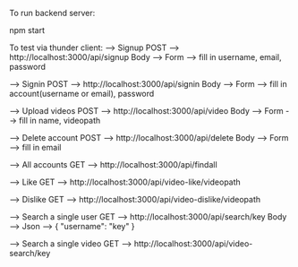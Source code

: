 To run backend server:

npm start

To test via thunder client:
--> Signup
POST --> http://localhost:3000/api/signup
Body --> Form --> fill in username, email, password

--> Signin
POST --> http://localhost:3000/api/signin
Body --> Form --> fill in account(username or email), password

--> Upload videos
POST --> http://localhost:3000/api/video
Body --> Form --> fill in name, videopath

--> Delete account
POST --> http://localhost:3000/api/delete
Body --> Form --> fill in email

--> All accounts
GET --> http://localhost:3000/api/findall

--> Like
GET --> http://localhost:3000/api/video-like/videopath

--> Dislike
GET --> http://localhost:3000/api/video-dislike/videopath

--> Search a single user
GET --> http://localhost:3000/api/search/key
Body --> Json --> { "username": "key" }

--> Search a single video
GET --> http://localhost:3000/api/video-search/key
